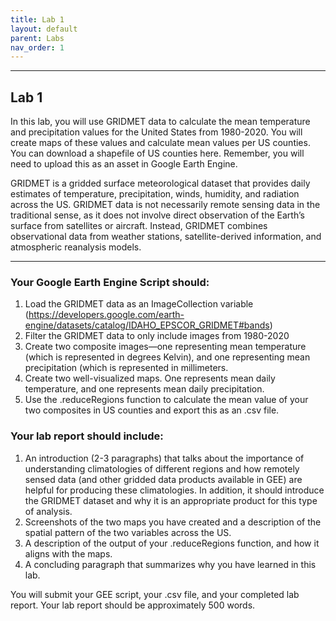 ```yaml
---
title: Lab 1
layout: default
parent: Labs
nav_order: 1
---
```


<style>
div.blue { background-color:#e0f0ff; padding: 10px 10px 3px 10px;}
</style>

------------------------------------------------------------------------
## Lab 1

In this lab, you will use GRIDMET data to calculate the mean temperature and precipitation values for the United States from 1980-2020. You will create maps of these values and calculate mean values per US counties. You can download a shapefile of US counties here. Remember, you will need to upload this as an asset in Google Earth Engine. 

GRIDMET is a gridded surface meteorological dataset that provides daily estimates of temperature, precipitation, winds, humidity, and radiation across the US. GRIDMET data is not necessarily remote sensing data in the traditional sense, as it does not involve direct observation of the Earth’s surface from satellites or aircraft. Instead, GRIDMET combines observational data from weather stations, satellite-derived information, and atmospheric reanalysis models.

------------------------------------------------------------------------
### Your Google Earth Engine Script should:
1.	Load the GRIDMET data as an ImageCollection variable (https://developers.google.com/earth-engine/datasets/catalog/IDAHO_EPSCOR_GRIDMET#bands)
2.	Filter the GRIDMET data to only include images from 1980-2020
3.	Create two composite images—one representing mean temperature (which is represented in degrees Kelvin), and one representing mean precipitation (which is represented in millimeters.
4.	Create two well-visualized maps. One represents mean daily temperature, and one represents mean daily precipitation. 
5.	Use the .reduceRegions function to calculate the mean value of your two composites in US counties and export this as an .csv file. 


### Your lab report should include:
1.	An introduction (2-3 paragraphs) that talks about the importance of understanding climatologies of different regions and how remotely sensed data (and other gridded data products available in GEE) are helpful for producing these climatologies.  In addition, it should introduce the GRIDMET dataset and why it is an appropriate product for this type of analysis. 
2.	Screenshots of the two maps you have created and a description of the spatial pattern of the two variables across the US. 
3.	A description of the output of your .reduceRegions function, and how it aligns with the maps.
4.	A concluding paragraph that summarizes why you have learned in this lab. 


You will submit your GEE script, your .csv file, and your completed lab report. Your lab report should be approximately 500 words. 

